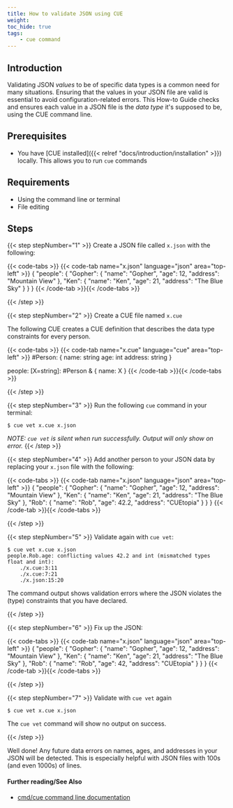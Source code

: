 ```yaml
---
title: How to validate JSON using CUE
weight:
toc_hide: true
tags:
    - cue command
---
```


## Introduction

Validating JSON _values_ to be of specific data types is a common need for many
situations. Ensuring that the values in your JSON file are valid is essential
to avoid configuration-related errors. This How-to Guide checks and ensures
each value in a JSON file is the _data type_ it's supposed to be, using the CUE
command line.

## Prerequisites

-   You have [CUE installed]({{< relref "docs/introduction/installation" >}})
    locally. This allows you to run `cue` commands

## Requirements

-   Using the command line or terminal
-   File editing

## Steps

{{< step stepNumber="1" >}}
Create a JSON file called `x.json` with the following:

{{< code-tabs >}}
{{< code-tab name="x.json" language="json" area="top-left" >}}
{
    "people": {
        "Gopher": {
            "name": "Gopher",
            "age": 12,
            "address": "Mountain View"
        },
        "Ken": {
            "name": "Ken",
            "age": 21,
            "address": "The Blue Sky"
        }
    }
}
{{< /code-tab >}}{{< /code-tabs >}}

{{< /step >}}


{{< step stepNumber="2" >}}
Create a CUE file named `x.cue`

The following CUE creates a CUE definition that describes the data type
constraints for every person.

{{< code-tabs >}}
{{< code-tab name="x.cue" language="cue" area="top-left" >}}
#Person: {
	name:    string
	age:     int
	address: string
}

people: [X=string]: #Person & {
	name: X
}
{{< /code-tab >}}{{< /code-tabs >}}

{{< /step >}}

{{< step stepNumber="3" >}}
Run the following `cue` command in your terminal:

```text { title="TERMINAL" codeToCopy="Y3VlIHZldCB4LmN1ZSB4Lmpzb24=" }
$ cue vet x.cue x.json
```

_NOTE: `cue vet` is silent when run successfully. Output will only show on error._
{{< /step >}}

{{< step stepNumber="4" >}}
Add another person to your JSON data by replacing your `x.json` file with the
following:

{{< code-tabs >}}
{{< code-tab name="x.json" language="json" area="top-left" >}}
{
    "people": {
        "Gopher": {
            "name": "Gopher",
            "age": 12,
            "address": "Mountain View"
        },
        "Ken": {
            "name": "Ken",
            "age": 21,
            "address": "The Blue Sky"
        },
        "Rob": {
            "name": "Rob",
            "age": 42.2,
            "address": "CUEtopia"
        }
    }
}
{{< /code-tab >}}{{< /code-tabs >}}

{{< /step >}}

{{< step stepNumber="5" >}}
Validate again with `cue vet`:

```text { title="TERMINAL" codeToCopy="Y3VlIHZldCB4LmN1ZSB4Lmpzb24=" }
$ cue vet x.cue x.json
people.Rob.age: conflicting values 42.2 and int (mismatched types float and int):
    ./x.cue:3:11
    ./x.cue:7:21
    ./x.json:15:20
```

The command output shows validation errors where the JSON violates
the (type) constraints that you have declared.

{{< /step >}}

{{< step stepNumber="6" >}}
Fix up the JSON:

{{< code-tabs >}}
{{< code-tab name="x.json" language="json" area="top-left" >}}
{
    "people": {
        "Gopher": {
            "name": "Gopher",
            "age": 12,
            "address": "Mountain View"
        },
        "Ken": {
            "name": "Ken",
            "age": 21,
            "address": "The Blue Sky"
        },
        "Rob": {
            "name": "Rob",
            "age": 42,
            "address": "CUEtopia"
        }
    }
}
{{< /code-tab >}}{{< /code-tabs >}}

{{< /step >}}

{{< step stepNumber="7" >}}
Validate with `cue vet` again

```text { title="TERMINAL" codeToCopy="Y3VlIHZldCB4LmN1ZSB4Lmpzb24=" }
$ cue vet x.cue x.json
```

The `cue vet` command will show no output on success.

{{< /step >}}

Well done! Any future data errors on names, ages, and addresses in your JSON
will be detected. This is especially helpful with JSON files with 100s (and
even 1000s) of lines.

#### Further reading/See Also

-   [cmd/cue command line documentation](https://cue.googlesource.com/cue/+/refs/tags/v0.2.0/doc/cmd/cue.md)
